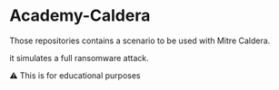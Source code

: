 # Academy-Caldera

Those repositories contains a scenario to be used with Mitre Caldera.

it simulates a full ransomware attack.

:warning: This is for educational purposes
